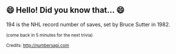 ## 😄 Hello! Did you know that... 😄
194 is the NHL record number of saves, set by Bruce Sutter in 1982.

<sup>(come back in 5 minutes for the next trivia)</sup>


<sup>Credits: http://numbersapi.com</sup>
